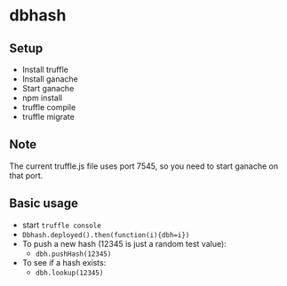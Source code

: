 # dbhash

## Setup
* Install truffle
* Install ganache
* Start ganache
* npm install
* truffle compile
* truffle migrate

## Note
The current truffle.js file uses port 7545, so you need to start ganache on that port.

## Basic usage
* start `truffle console`
* `Dbhash.deployed().then(function(i){dbh=i})`
* To push a new hash (12345 is just a random test value):
  * `dbh.pushHash(12345)`
* To see if a hash exists:
  * `dbh.lookup(12345)`

